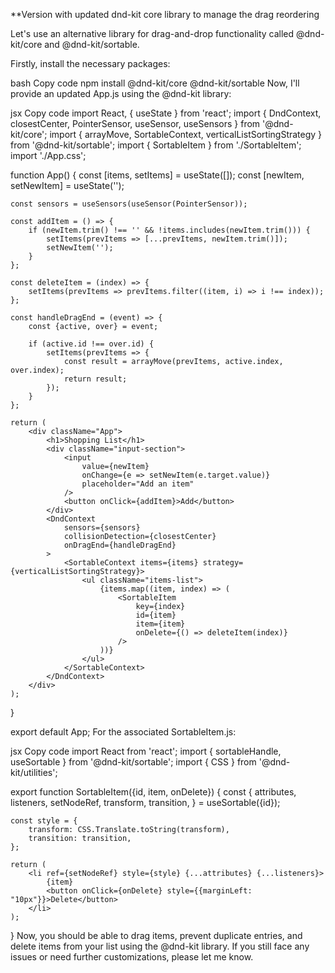 **Version with updated dnd-kit core library to manage the drag reordering

Let's use an alternative library for drag-and-drop functionality called @dnd-kit/core and @dnd-kit/sortable.

Firstly, install the necessary packages:

bash
Copy code
npm install @dnd-kit/core @dnd-kit/sortable
Now, I'll provide an updated App.js using the @dnd-kit library:

jsx
Copy code
import React, { useState } from 'react';
import { DndContext, closestCenter, PointerSensor, useSensor, useSensors } from '@dnd-kit/core';
import { arrayMove, SortableContext, verticalListSortingStrategy } from '@dnd-kit/sortable';
import { SortableItem } from './SortableItem';
import './App.css';

function App() {
    const [items, setItems] = useState([]);
    const [newItem, setNewItem] = useState('');

    const sensors = useSensors(useSensor(PointerSensor));
    
    const addItem = () => {
        if (newItem.trim() !== '' && !items.includes(newItem.trim())) {
            setItems(prevItems => [...prevItems, newItem.trim()]);
            setNewItem('');
        }
    };

    const deleteItem = (index) => {
        setItems(prevItems => prevItems.filter((item, i) => i !== index));
    };

    const handleDragEnd = (event) => {
        const {active, over} = event;

        if (active.id !== over.id) {
            setItems(prevItems => {
                const result = arrayMove(prevItems, active.index, over.index);
                return result;
            });
        }
    };

    return (
        <div className="App">
            <h1>Shopping List</h1>
            <div className="input-section">
                <input 
                    value={newItem} 
                    onChange={e => setNewItem(e.target.value)} 
                    placeholder="Add an item" 
                />
                <button onClick={addItem}>Add</button>
            </div>
            <DndContext 
                sensors={sensors} 
                collisionDetection={closestCenter}
                onDragEnd={handleDragEnd}
            >
                <SortableContext items={items} strategy={verticalListSortingStrategy}>
                    <ul className="items-list">
                        {items.map((item, index) => (
                            <SortableItem 
                                key={index} 
                                id={item} 
                                item={item} 
                                onDelete={() => deleteItem(index)}
                            />
                        ))}
                    </ul>
                </SortableContext>
            </DndContext>
        </div>
    );
}

export default App;
For the associated SortableItem.js:

jsx
Copy code
import React from 'react';
import { sortableHandle, useSortable } from '@dnd-kit/sortable';
import { CSS } from '@dnd-kit/utilities';

export function SortableItem({id, item, onDelete}) {
    const {
        attributes,
        listeners,
        setNodeRef,
        transform,
        transition,
    } = useSortable({id});

    const style = {
        transform: CSS.Translate.toString(transform),
        transition: transition,
    };

    return (
        <li ref={setNodeRef} style={style} {...attributes} {...listeners}>
            {item}
            <button onClick={onDelete} style={{marginLeft: "10px"}}>Delete</button>
        </li>
    );
}
Now, you should be able to drag items, prevent duplicate entries, and delete items from your list using the @dnd-kit library. If you still face any issues or need further customizations, please let me know.




